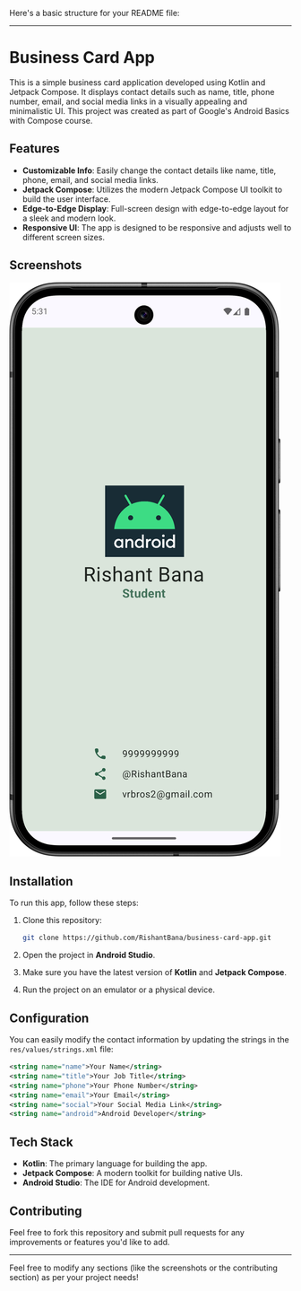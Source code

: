 Here's a basic structure for your README file:

---

# Business Card App

This is a simple business card application developed using Kotlin and Jetpack Compose. It displays contact details such as name, title, phone number, email, and social media links in a visually appealing and minimalistic UI. This project was created as part of Google's Android Basics with Compose course.

## Features

- **Customizable Info**: Easily change the contact details like name, title, phone, email, and social media links.
- **Jetpack Compose**: Utilizes the modern Jetpack Compose UI toolkit to build the user interface.
- **Edge-to-Edge Display**: Full-screen design with edge-to-edge layout for a sleek and modern look.
- **Responsive UI**: The app is designed to be responsive and adjusts well to different screen sizes.

## Screenshots

![Business Card Screenshot](Screenshot_20250425_173148.png)

## Installation

To run this app, follow these steps:

1. Clone this repository:
    ```bash
    git clone https://github.com/RishantBana/business-card-app.git
    ```

2. Open the project in **Android Studio**.

3. Make sure you have the latest version of **Kotlin** and **Jetpack Compose**.

4. Run the project on an emulator or a physical device.

## Configuration

You can easily modify the contact information by updating the strings in the `res/values/strings.xml` file:

```xml
<string name="name">Your Name</string>
<string name="title">Your Job Title</string>
<string name="phone">Your Phone Number</string>
<string name="email">Your Email</string>
<string name="social">Your Social Media Link</string>
<string name="android">Android Developer</string>
```

## Tech Stack

- **Kotlin**: The primary language for building the app.
- **Jetpack Compose**: A modern toolkit for building native UIs.
- **Android Studio**: The IDE for Android development.

## Contributing

Feel free to fork this repository and submit pull requests for any improvements or features you'd like to add.


---

Feel free to modify any sections (like the screenshots or the contributing section) as per your project needs!
